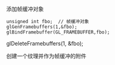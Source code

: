 添加帧缓冲对象

    unsigned int fbo;  // 帧缓冲对象
    glGenFramebuffers(1,&fbo);
    glBindFramebuffer(GL_FRAMEBUFFER,fbo);

glDeleteFramebuffers(1, &fbo); 

创建一个纹理并作为帧缓冲的附件





